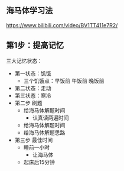## 海马体学习法

https://www.bilibili.com/video/BV1TT411e7R2/

## 第1步：提高记忆
三大记忆状态：
  - 第一状态：饥饿
    - 三个饥饿点：早饭前 午饭前 晚饭前
  - 第二状态：走动
  - 第三状态：寒冷
- 第二步 刷题
  - 给海马体解题时间
    - 认真读两遍时间
  - 给海马体解题时间
  - 给海马体解题思路
- 第三步 最佳时间
  - 睡前一小时
    - 让海马体
  - 起床后15分钟

